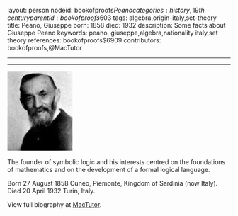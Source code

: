 layout: person
nodeid: bookofproofs$Peano
categories: history,19th-century
parentid: bookofproofs$603
tags: algebra,origin-italy,set-theory
title: Peano, Giuseppe
born: 1858
died: 1932
description: Some facts about Giuseppe Peano
keywords: peano, giuseppe,algebra,nationality italy,set theory
references: bookofproofs$6909
contributors: bookofproofs,@MacTutor

---


---

![Peano.jpg](https://github.com/bookofproofs/bookofproofs.github.io/blob/main/_sources/_assets/images/portraits/Peano.jpg?raw=true)

The founder of symbolic logic and his interests centred on the foundations of mathematics and on the development of a formal logical language.

Born 27 August 1858 Cuneo, Piemonte, Kingdom of Sardinia (now Italy). Died 20 April 1932 Turin, Italy.


View full biography at [MacTutor](https://mathshistory.st-andrews.ac.uk/Biographies/Peano/).